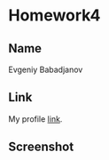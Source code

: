 # Homework4

## Name

Evgeniy Babadjanov


## Link

My profile [link](https://codefights.com/profile/eugenedoingt).


## Screenshot


